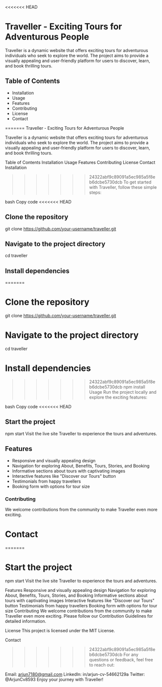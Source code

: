 <<<<<<< HEAD
# Traveller - Exciting Tours for Adventurous People

Traveller is a dynamic website that offers exciting tours for adventurous individuals who seek to explore the world. The project aims to provide a visually appealing and user-friendly platform for users to discover, learn, and book thrilling tours.

## Table of Contents

* Installation
* Usage
* Features
* Contributing
* License
* Contact

=======
Traveller - Exciting Tours for Adventurous People

Traveller is a dynamic website that offers exciting tours for adventurous individuals who seek to explore the world. The project aims to provide a visually appealing and user-friendly platform for users to discover, learn, and book thrilling tours.

Table of Contents
Installation
Usage
Features
Contributing
License
Contact
Installation
>>>>>>> 24322abf9c89091a5ec985a5f8eb6dcbe5730dcb
To get started with Traveller, follow these simple steps:

bash
Copy code
<<<<<<< HEAD
## Clone the repository
git clone https://github.com/your-username/traveller.git

## Navigate to the project directory
cd traveller

## Install dependencies
=======
# Clone the repository
git clone https://github.com/your-username/traveller.git

# Navigate to the project directory
cd traveller

# Install dependencies
>>>>>>> 24322abf9c89091a5ec985a5f8eb6dcbe5730dcb
npm install
Usage
Run the project locally and explore the exciting features:

bash
Copy code
<<<<<<< HEAD
## Start the project
npm start
Visit the live site Traveller to experience the tours and adventures.

## Features
- Responsive and visually appealing design
- Navigation for exploring About, Benefits, Tours, Stories, and Booking
- Informative sections about tours with captivating images
- Interactive features like "Discover our Tours" button
- Testimonials from happy travellers
- Booking form with options for tour size

### Contributing
We welcome contributions from the community to make Traveller even more exciting. 

# Contact
=======
# Start the project
npm start
Visit the live site Traveller to experience the tours and adventures.

Features
Responsive and visually appealing design
Navigation for exploring About, Benefits, Tours, Stories, and Booking
Informative sections about tours with captivating images
Interactive features like "Discover our Tours" button
Testimonials from happy travellers
Booking form with options for tour size
Contributing
We welcome contributions from the community to make Traveller even more exciting. Please follow our Contribution Guidelines for detailed information.

License
This project is licensed under the MIT License.

Contact
>>>>>>> 24322abf9c89091a5ec985a5f8eb6dcbe5730dcb
For any questions or feedback, feel free to reach out:

Email: arjun7180@gmail.com
LinkedIn: in/arjun-cv-54662129a
Twitter: @ArjunCv8593
Enjoy your journey with Traveller!
